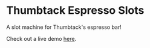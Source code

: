 # Thumbtack Espresso Slots

A slot machine for Thumbtack's espresso bar!

Check out a live demo [here](https://dcapo.github.io/espresso-slots/).
